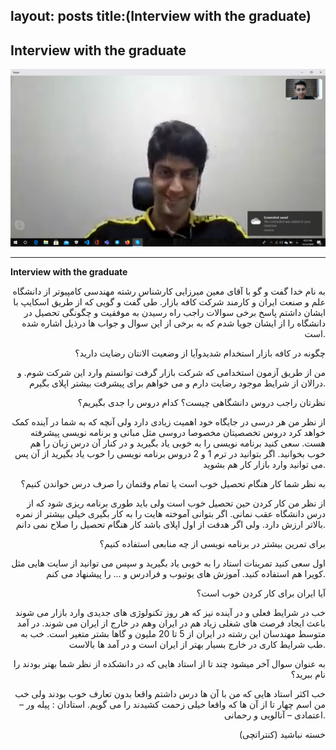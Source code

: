 layout: posts
title:(Interview with the graduate)
---

## Interview with the graduate





![alt text](../assets/images/skype.jpg "skype")

---
**Interview with the graduate**

<div align="right">

به نام خدا
گفت و گو با آقای معین میرزایی کارشناس رشته مهندسی کامپیوتر از دانشگاه علم و صنعت ایران و کارمند شرکت کافه بازار.
طی گفت و گویی که از طریق اسکایپ با ایشان داشتم پاسخ  برخی سوالات راجب راه رسیدن به موفقیت و چگونگی تحصیل در دانشگاه را از ایشان جویا شدم که به  برخی از این سوال و جواب ها درذیل اشاره شده است.

چگونه در کافه بازار استخدام شدیدوآیا از وضعیت الانتان رضایت دارید؟
  
من از طریق آزمون استخدامی که شرکت بازار گرفت توانستم وارد این شرکت شوم. و درالان از شرایط موجود رضایت دارم و می خواهم برای پیشرفت بیشتر اپلای بگیرم.

نظرتان راجب دروس دانشگاهی چیست؟ کدام دروس را جدی بگیریم؟

از نظر من هر درسی در جایگاه خود اهمیت زیادی دارد ولی آنچه که به شما در آینده کمک خواهد کرد دروس تخصصیتان مخصوصا دروسی مثل مبانی و برنامه نویسی پیشرفته هست. سعی کنید برنامه نویسی را به خوبی یاد بگیرید و در کنار آن درس زبان را هم خوب بخوانید. اگر بتوانید در ترم 1 و 2 دروس برنامه نویسی را خوب یاد بگیرید از آن پس می توانید وارد بازار کار هم بشوید.

به نظر شما کار هنگام تحصیل خوب است یا تمام وقتمان را صرف درس خواندن کنیم؟

از نظر من کار کردن حین تحصیل خوب است ولی باید طوری برنامه ریزی شود که از درس دانشگاه عقب نمانی. اگر بتوانی آموخته هایت را به کار بگیری خیلی بیشتر از نمره بالاتر ارزش دارد. ولی اگر هدفت از اول اپلای باشد کار هنگام تحصیل را صلاح نمی دانم.


برای تمرین بیشتر در برنامه نویسی از چه منابعی استفاده کنیم؟

اول سعی کنید تمرینات استاد را به خوبی یاد بگیرید و سپس می توانید از سایت هایی مثل کویرا هم استفاده کنید. آموزش های یوتیوب و فرادرس و ... را پیشنهاد می کنم.

آیا ایران برای کار کردن خوب است؟

خب در شرایط فعلی و در آینده نیز که هر روز تکنولوژی های جدیدی وارد بازار می شوند باعث ایجاد فرصت های شغلی زیاد هم در ایران وهم در خارج از ایران می شوند. در آمد متوسط مهندسان این رشته در ایران از 5 تا 20 ملیون و گاها بشتر متغیر است. خب به طب شرایط کاری در خارج بسیار بهتر از ایران است و در آمد ها بالاست.

به عنوان سوال آخر میشود چند تا از استاد هایی که در دانشکده از نظر شما بهتر بودند را نام ببرید؟

خب اکثر استاد هایی که من با آن ها درس داشتم واقعا بدون تعارف خوب بودند ولی خب من اسم چهار تا از آن ها که واقعا خیلی  زحمت کشیدند را می گویم. استادان : 
پیله ور – اعتمادی – آنالویی  و رحمانی.

خسته نباشید      (کنتراتچی)
